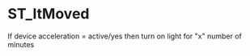 ST_ItMoved
==========

If device acceleration = active/yes then turn on light for "x" number of minutes
